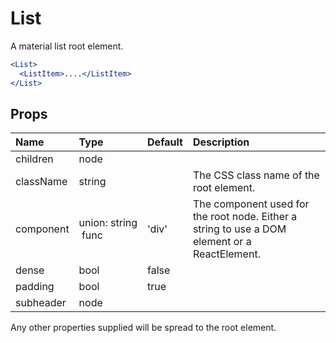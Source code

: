 List
====

A material list root element.

```jsx
<List>
  <ListItem>....</ListItem>
</List>
```

Props
-----

| Name | Type | Default | Description |
|:-----|:-----|:--------|:------------|
| children | node |  |  |
| className | string |  | The CSS class name of the root element. |
| component | union:&nbsp;string<br>&nbsp;func<br> | 'div' | The component used for the root node. Either a string to use a DOM element or a ReactElement. |
| dense | bool | false |  |
| padding | bool | true |  |
| subheader | node |  |  |

Any other properties supplied will be spread to the root element.
